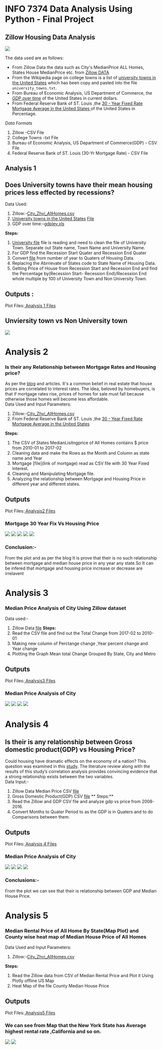# INFO 7374 Data Analysis Using Python - Final Project

## Zillow Housing Data Analysis

<img src="http://homevestors.com/wp-content/uploads/ForScreen_RGB_ZillowLogo_White-on-Blue.png">

The data used are as follows:
* From Zillow Data the data such as City's MedianPrice ALL Homes, States House MedianPrice etc. from [Zillow DATA](https://www.zillow.com/research/data/) 
* From the Wikipedia page on college towns is a list of [university towns in the United States](https://en.wikipedia.org/wiki/List_of_college_towns#College_towns_in_the_United_States) which has been copy and pasted into the file ```university_towns.txt```.
* From Bureau of Economic Analysis, US Department of Commerce, the [GDP over time](http://www.bea.gov/national/index.htm#gdp) of the United States in current dollars.
* From Federal Reserve Bank of ST. Louis ,the [30 - Year Fixed Rate Mortgage Average in the United States ](https://fred.stlouisfed.org/series/MORTGAGE30US) of the United States in Percentage. 

*Data Formats*

1. Zillow -CSV File
2. College Towns -txt File
3. Bureau of Economic Analysis, US Department of Commerce(GDP) - CSV File
4. Federal Reserve Bank of ST. Louis (30-Yr Mortgage Rate) - CSV File
## Analysis 1

## Does University towns have their mean housing prices less effected by recessions?

Data Used:

1. Zillow:-[City_Zhvi_AllHomes.csv](City_Zhvi_AllHomes.csv)
2. [University towns in the United States](https://en.wikipedia.org/wiki/List_of_college_towns#College_towns_in_the_United_States) [File]()
3. GDP over time:-[gdplev.xls]()

**Steps:**

1. <a href=" ">University file</a> file is reading and need to clean the file of University Town. Separate out State name, Town Name and University Name.
2. For GDP find the Recession Start Quater and Recession End Quater
3. Convert [file](filelink) from number of year to Quaters of Housing Data.
4. Replacing the Abrrievate of States code to State Name of Housing Data.
5. Getting Price of House from Recession Start and Recession End and find the Percentage by(Recession Start- Recession End)/Recession End  whole multiple by 100 of University Town and Non University Town.

## Outputs :
Plot Files:<a href="Output/Analysis1/Analysis1_University_NonUniversity.png"> Analysis 1 Files</a>

## Unviersity town vs Non University town
<img src="Output/Analysis1/Analysis1_University_NonUniversity.png">

# Analysis 2

### Is their any Relationship between Mortgage Rates and Housing price?
As per the [blog](http://www.bankrate.com/finance/mortgages/rising-rates-lower-house-prices.aspx) and articles. It's a common belief in real estate that house prices are correlated to interest rates. The idea, beloved by homebuyers, is that if mortgage rates rise, prices of homes for sale must fall because otherwise those homes will become less affordable.<br>
Data Used and Input Parameters:
1. Zillow:-[City_Zhvi_AllHomes.csv](City_Zhvi_AllHomes.csv)
2. From Federal Reserve Bank of ST. Louis ,the [30 - Year Fixed Rate Mortgage Average in the United States ](https://fred.stlouisfed.org/series/MORTGAGE30US)

**Steps:**
1. The CSV of States MedianLisitngprice of All Homes contains $ price from 2010-01 to 2017-02
2. Cleaning data and make the Rows as the Month and Column as state name and Year
3. Mortgage [file](link of mortgage) read as CSV file with 30 Year Fixed Interest.
4. Cleaning and Manipulating Mortgage file.
5. Analyzing the relationship between Mortgage and Housing Price in different year and different states.

## Outputs
Plot Files:<a href="Output/Analysis2"> Analysis2 Files </a>

### Mortgage 30 Year Fix Vs Housing Price
<img src="Output/Analysis2/Analysis2_California.png">
<img src="Output/Analysis2/Analysis2_Connecticut.png">
<img src="Output/Analysis2/Analysis2_Maine.png">
<img src="Output/Analysis2/Analysis2_Massachusetts.png">
<img src="Output/Analysis2/Analysis2_New_York.png">

### Conclusion:-
From the plot and as per the blog It is prove that their is no such relationship between mortgage and median house price in any year any state.So It can be infered that mortgage and housing price increase or decrease are irrelavent

# Analysis 3

### Median Price Analysis of City Using Zillow dataset

Data used:-
1. Zillow Data [file]()
**Steps:**
1. Read the CSV file and find out the Total Change from 2017-02 to 2010-01
2. Making new column of Perctange change ,Year percent change and Year change
3. Plotting the Graph Mean total Change Grouped By State, City and Metro

## Outputs
Plot Files:<a href="Output/Analysis3"> Analysis3 Files </a>

### Median Price Analysis of City
<img src="Output/Analysis3/Analysis3_Mean_City.png">
<img src="Output/Analysis3/Analysis3_Mean_Metro.png">
<img src="Output/Analysis3/Analysis3_Mean_State.png">
<img src="Output/Analysis3/Analysis3_Mean_Per_City.png">

# Analysis 4

## Is their is any relationship between Gross domestic product(GDP) vs Housing Price?
Could housing have dramatic effects on the economy of a nation? This question was examined in this [study](http://www.aabri.com/manuscripts/10490.pdf). The
literature review along with the results of this study’s correlation analysis provides convincing
evidence that a strong relationship exists between the two variables.<br>
Data Input:-
1. Zillow Data Median Price CSV [file]()
2. Gross Domestic Product(GDP) CSV [file]()
** Steps:**
1. Read the Zillow and GDP CSV file and analyze gdp vs price from 2008-2016.
2. Convert Months to Quater Period to as the GDP is in Quaters and to do Comparisons between them.

## Outputs
Plot Files:<a href="Output/Analysis4"> Analysis 4 Files </a>

### Median Price Analysis of City
<img src="Output/Analysis4/Analysis4_New_York.png">
<img src="Output/Analysis4/Analysis4_California.png">
<img src="Output/Analysis4/Analysis4_Alabama.png">
<img src="Output/Analysis4/Analysis4_Massachusetts.png">


### Conclusions:-
From the plot we can see that their is relationship between GDP and Median House Price.

# Analysis 5

### Median Rental Price of All Home By State(Map Plot) and County wise heat map of Median House Price of All Homes

Data Used and Input Parameters:
1. Zillow:-[City_Zhvi_AllHomes.csv](City_Zhvi_AllHomes.csv)

**Steps:**

1. Read the Zillow data from CSV of Median Rental Price and Plot it Using Plotly offline US Map
2. Heat Map of the file County Median House Price

## Outputs

Plot Files:<a href="Output/Analysis5"> Analysis5 Files </a>
### We can see from Map that the New York State has Average highest rental rate ,California and so on.

<img src="Output/Analysis5/Analysis5_State.png">

<img src="Output/Analysis5/bokeh_plot (2).png">



